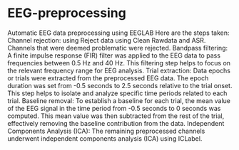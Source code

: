 # EEG-preprocessing
Automatic EEG data preprocessing using EEGLAB
Here are the steps taken:
Channel rejection: using Reject data using Clean Rawdata and ASR. Channels that were deemed problematic were rejected.
Bandpass filtering: A finite impulse response (FIR) filter was applied to the EEG data to pass frequencies between 0.5 Hz and 40 Hz. This filtering step helps to focus on the relevant frequency range for EEG analysis.
Trial extraction: Data epochs or trials were extracted from the preprocessed EEG data. The epoch duration was set from -0.5 seconds to 2.5 seconds relative to the trial onset. This step helps to isolate and analyze specific time periods related to each trial.
Baseline removal: To establish a baseline for each trial, the mean value of the EEG signal in the time period from -0.5 seconds to 0 seconds was computed. This mean value was then subtracted from the rest of the trial, effectively removing the baseline contribution from the data.
Independent Components Analysis (ICA): The remaining preprocessed channels underwent independent components analysis (ICA) using  ICLabel.
